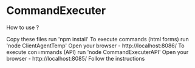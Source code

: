 # CommandExecuter
How to use ?

  Copy these files
  run 'npm install'
  To execute commands (html forms)
    run 'node ClientAgentTemp'
      Open your browser - http://localhost:8086/
  To execute con=mmands (API)
    run 'node CommandExecuterAPI'
      Open your browser - http://localhost:8085/
      Follow the instructions
    
